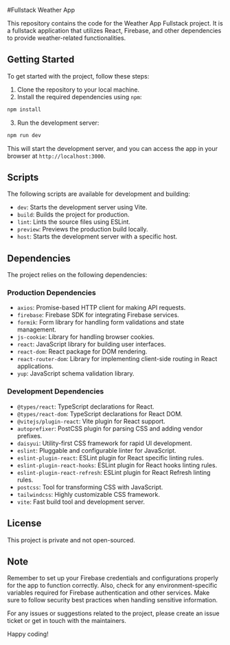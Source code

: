 #Fullstack Weather App

This repository contains the code for the Weather App Fullstack project. It is a fullstack application that utilizes React, Firebase, and other dependencies to provide weather-related functionalities.

## Getting Started

To get started with the project, follow these steps:

1. Clone the repository to your local machine.
2. Install the required dependencies using `npm`:

```bash
npm install
```

3. Run the development server:

```bash
npm run dev
```

This will start the development server, and you can access the app in your browser at `http://localhost:3000`.

## Scripts

The following scripts are available for development and building:

- `dev`: Starts the development server using Vite.
- `build`: Builds the project for production.
- `lint`: Lints the source files using ESLint.
- `preview`: Previews the production build locally.
- `host`: Starts the development server with a specific host.

## Dependencies

The project relies on the following dependencies:

### Production Dependencies

- `axios`: Promise-based HTTP client for making API requests.
- `firebase`: Firebase SDK for integrating Firebase services.
- `formik`: Form library for handling form validations and state management.
- `js-cookie`: Library for handling browser cookies.
- `react`: JavaScript library for building user interfaces.
- `react-dom`: React package for DOM rendering.
- `react-router-dom`: Library for implementing client-side routing in React applications.
- `yup`: JavaScript schema validation library.

### Development Dependencies

- `@types/react`: TypeScript declarations for React.
- `@types/react-dom`: TypeScript declarations for React DOM.
- `@vitejs/plugin-react`: Vite plugin for React support.
- `autoprefixer`: PostCSS plugin for parsing CSS and adding vendor prefixes.
- `daisyui`: Utility-first CSS framework for rapid UI development.
- `eslint`: Pluggable and configurable linter for JavaScript.
- `eslint-plugin-react`: ESLint plugin for React specific linting rules.
- `eslint-plugin-react-hooks`: ESLint plugin for React hooks linting rules.
- `eslint-plugin-react-refresh`: ESLint plugin for React Refresh linting rules.
- `postcss`: Tool for transforming CSS with JavaScript.
- `tailwindcss`: Highly customizable CSS framework.
- `vite`: Fast build tool and development server.

## License

This project is private and not open-sourced.

## Note

Remember to set up your Firebase credentials and configurations properly for the app to function correctly. Also, check for any environment-specific variables required for Firebase authentication and other services. Make sure to follow security best practices when handling sensitive information.

For any issues or suggestions related to the project, please create an issue ticket or get in touch with the maintainers.

Happy coding!
